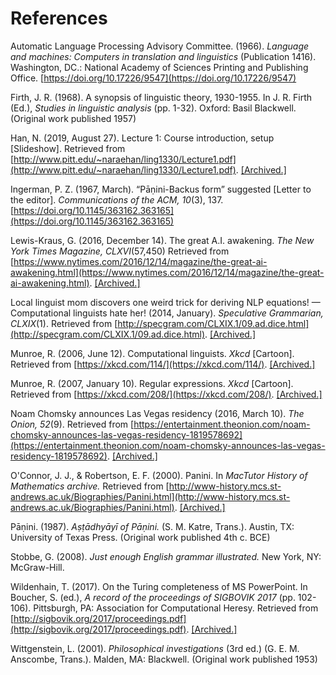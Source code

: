<html>
	<!--<head>
		<style>
			p {
			  padding-left: 25px ;
			  text-indent: -25px ;
			}
		</style>
	</head>-->

# References

Automatic Language Processing Advisory Committee. (1966). _Language and machines: Computers in translation and linguistics_ (Publication 1416). Washington, DC.: National Academy of Sciences Printing and Publishing Office. [https://doi.org/10.17226/9547](https://doi.org/10.17226/9547)

Firth, J. R. (1968). A synopsis of linguistic theory, 1930-1955. In J. R. Firth (Ed.), _Studies in linguistic analysis_ (pp. 1-32). Oxford: Basil Blackwell. (Original work published 1957)

Han, N. (2019, August 27). Lecture 1: Course introduction, setup [Slideshow]. Retrieved from [http://www.pitt.edu/~naraehan/ling1330/Lecture1.pdf](http://www.pitt.edu/~naraehan/ling1330/Lecture1.pdf). [\[Archived.\]](http://web.archive.org/web/20190913142453/http://www.pitt.edu/~naraehan/ling1330/Lecture1.pdf)

Ingerman, P. Z. (1967, March). “Pāṇini-Backus form” suggested [Letter to the editor]. _Communications of the ACM, 10_(3), 137. [https://doi.org/10.1145/363162.363165](https://doi.org/10.1145/363162.363165)

Lewis-Kraus, G. (2016, December 14). The great A.I. awakening. _The New York Times Magazine, CLXVI_(57,450) Retrieved from [https://www.nytimes.com/2016/12/14/magazine/the-great-ai-awakening.html](https://www.nytimes.com/2016/12/14/magazine/the-great-ai-awakening.html). [\[Archived.\]](http://web.archive.org/web/20161228124650/https://www.nytimes.com/2016/12/14/magazine/the-great-ai-awakening.html)

Local linguist mom discovers one weird trick for deriving NLP equations! — Computational linguists hate her! (2014, January). _Speculative Grammarian, CLXIX_(1). Retrieved from [http://specgram.com/CLXIX.1/09.ad.dice.html](http://specgram.com/CLXIX.1/09.ad.dice.html). [\[Archived.\]](http://web.archive.org/web/20190821150432/http://specgram.com/CLXIX.1/09.ad.dice.html)

Munroe, R. (2006, June 12). Computational linguists. _Xkcd_ [Cartoon]. Retrieved from [https://xkcd.com/114/](https://xkcd.com/114/). [\[Archived.\]](http://web.archive.org/web/20190913142711/https://xkcd.com/114/)

Munroe, R. (2007, January 10). Regular expressions. _Xkcd_ [Cartoon]. Retrieved from [https://xkcd.com/208/](https://xkcd.com/208/). [\[Archived.\]](http://web.archive.org/web/20190913142744/https://xkcd.com/208/)

Noam Chomsky announces Las Vegas residency (2016, March 10). _The Onion, 52_(9). Retrieved from [https://entertainment.theonion.com/noam-chomsky-announces-las-vegas-residency-1819578692](https://entertainment.theonion.com/noam-chomsky-announces-las-vegas-residency-1819578692). [\[Archived.\]](http://web.archive.org/web/20190913142813/https://entertainment.theonion.com/noam-chomsky-announces-las-vegas-residency-1819578692)

O'Connor, J. J., & Robertson, E. F. (2000). Panini. In _MacTutor History of Mathematics archive._ Retrieved from [http://www-history.mcs.st-andrews.ac.uk/Biographies/Panini.html](http://www-history.mcs.st-andrews.ac.uk/Biographies/Panini.html). [\[Archived.\]](http://web.archive.org/web/20190913142939/http://www-history.mcs.st-andrews.ac.uk/Biographies/Panini.html)

Pāṇini. (1987). _Aṣṭādhyāyī of Pāṇini._ (S. M. Katre, Trans.). Austin, TX: University of Texas Press. (Original work published 4th c. BCE)

Stobbe, G. (2008). _Just enough English grammar illustrated._ New York, NY: McGraw-Hill.

Wildenhain, T. (2017). On the Turing completeness of MS PowerPoint. In Boucher, S. (ed.), _A record of the proceedings of SIGBOVIK 2017_ (pp. 102-106). Pittsburgh, PA: Association for Computational Heresy. Retrieved from [http://sigbovik.org/2017/proceedings.pdf](http://sigbovik.org/2017/proceedings.pdf). [\[Archived.\]](http://web.archive.org/web/20190913143018/http://sigbovik.org/2017/proceedings.pdf)

Wittgenstein, L. (2001). _Philosophical investigations_ (3rd ed.) (G. E. M. Anscombe, Trans.). Malden, MA: Blackwell. (Original work published 1953)

</html>
